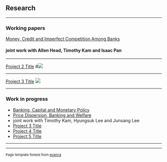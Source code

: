 ## Research

---

### Working papers

[Money, Credit and Imperfect Competition Among Banks](http://example.com/)
#### joint work with Allen Head, Timothy Kam and Isaac Pan 
---
[Project 2 Title](/pdf/sample_presentation.pdf)
#<img src="images/dummy_thumbnail.jpg?raw=true"/>

---
[Project 3 Title](http://example.com/)
<img src="images/dummy_thumbnail.jpg?raw=true"/>

---

### Work in progress

- [Banking, Capital and Monetary Policy](http://example.com/)
- [Price Dispersion, Banking and Welfare](http://example.com/)
- joint work with Timothy Kam, Hyungsuk Lee and Junsang Lee
- [Project 3 Title](http://example.com/)
- [Project 4 Title](http://example.com/)
- [Project 5 Title](http://example.com/)

---




---
<p style="font-size:11px">Page template forked from <a href="https://github.com/evanca/quick-portfolio">evanca</a></p>
<!-- Remove above link if you don't want to attibute -->
